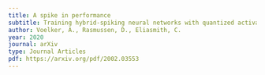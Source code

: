 ```yaml
---
title: A spike in performance
subtitle: Training hybrid-spiking neural networks with quantized activation functions
author: Voelker, A., Rasmussen, D., Eliasmith, C.
year: 2020
journal: arXiv
type: Journal Articles
pdf: https://arxiv.org/pdf/2002.03553
---
```

